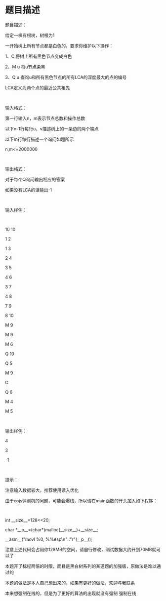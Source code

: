 # 题目描述


<p>
题目描述：
</p>
<p>
给定一棵有根树，树根为1
</p>
<p>
一开始树上所有节点都是白色的，要求你维护以下操作：
</p>
<p>
1、C 将树上所有黑色节点变成白色
</p>
<p>
2、M u 将u节点染黑
</p>
<p>
3、Q u 查询u和所有黑色节点的所有LCA的深度最大的点的编号
</p>
<p>
LCA定义为两个点的最近公共祖先
</p>
<p>
<br/>
</p>
<p>
输入格式：
</p>
<p>
第一行输入n，m表示节点总数和操作总数
</p>
<p>
以下n-1行每行u，v描述树上的一条边的两个端点
</p>
<p>
以下m行每行描述一个询问如题所示
</p>
<p>
n,m&lt;=2000000
</p>
<p>
<br/>
</p>
<p>
输出格式：
</p>
<p>
对于每个Q询问输出相应的答案
</p>
<p>
如果没有LCA的话输出-1
</p>
<p>
<br/>
</p>
<p>
输入样例：
</p>
<p>
<br/>
</p>
<p>
10 10
</p>
<p>
1 2
</p>
<p>
1 3
</p>
<p>
2 4
</p>
<p>
3 5
</p>
<p>
4 6
</p>
<p>
3 7
</p>
<p>
4 8
</p>
<p>
7 9
</p>
<p>
8 10
</p>
<p>
M 9
</p>
<p>
M 9
</p>
<p>
M 6
</p>
<p>
Q 10
</p>
<p>
Q 5
</p>
<p>
M 9
</p>
<p>
C
</p>
<p>
Q 6
</p>
<p>
M 4
</p>
<p>
M 5
</p>
<p>
<br/>
</p>
<p>
输出样例：
</p>
<p>
4
</p>
<p>
3
</p>
<p>
-1
</p>
<p>
<br/>
</p>
<p>
提示：
</p>
<p>
注意输入数据较大，推荐使用读入优化
</p>
<p>
由于cojs评测机的问题，可能会爆栈，所以请在main函数的开头加入如下程序：
</p>
<p>
<br/>
</p>
<p>
int __size__=128&lt;&lt;20;
</p>
<p>
char *__p__=(char*)malloc(__size__)+__size__;
</p>
<p>
__asm__(&#34;movl %0, %%esp\n&#34;::&#34;r&#34;(__p__));
</p>
<p>
注意上述代码会占用你128MB的空间，请自行修改，测试数据大约开到70MB就可以了
</p>
<p>
本题开了标程两倍的时限，而且是黑白树系列的某道题的加强版，原做法是难以通过的
</p>
<p>
本题的做法是本人自己想出来的，如果有更好的做法，欢迎与我联系
</p>
<p>
本来想强制在线的，但是为了更好的算法的出现就没有强制 强制在线
</p>
